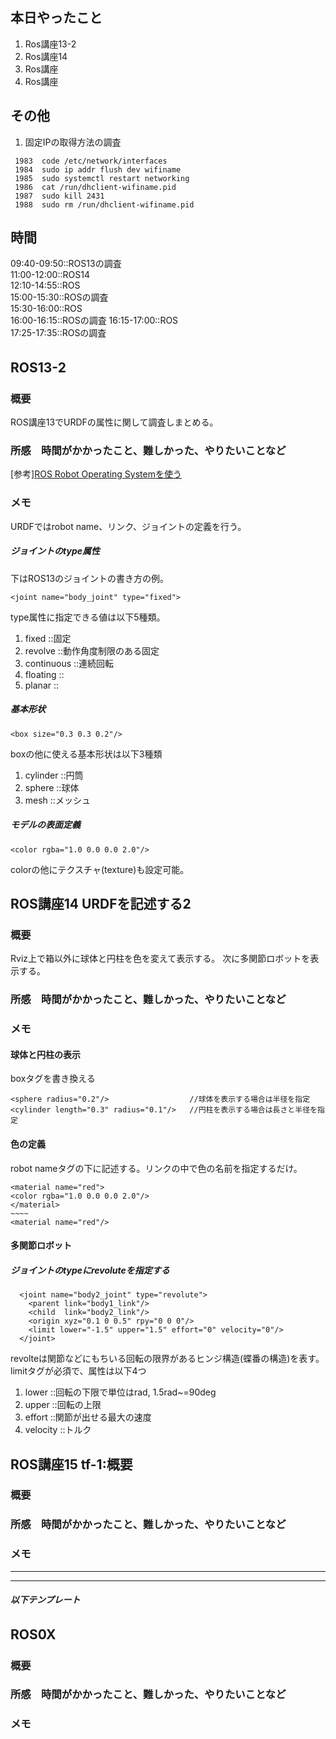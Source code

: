 ## 本日やったこと
1. Ros講座13-2
2. Ros講座14
3. Ros講座
4. Ros講座

## その他
1. 固定IPの取得方法の調査
```
 1983  code /etc/network/interfaces
 1984  sudo ip addr flush dev wifiname 
 1985  sudo systemctl restart networking
 1986  cat /run/dhclient-wifiname.pid 
 1987  sudo kill 2431
 1988  sudo rm /run/dhclient-wifiname.pid 
```

## 時間
09:40-09:50::ROS13の調査\
11:00-12:00::ROS14\
12:10-14:55::ROS\
15:00-15:30::ROSの調査\
15:30-16:00::ROS\
16:00-16:15::ROSの調査
16:15-17:00::ROS\
17:25-17:35::ROSの調査

## ROS13-2　
### 概要
ROS講座13でURDFの属性に関して調査しまとめる。
<!-- 何をするもの、方法と結果を３行程度 -->

### 所感　時間がかかったこと、難しかった、やりたいことなど
<!-- 
[解決/未解決/所感/疑問/参考など]
[参考][記事名](URL)
 -->
[参考][ROS Robot Operating Systemを使う](http://forestofazumino.web.fc2.com/ros/ros_urdf_xacro.html)

### メモ
URDFではrobot name、リンク、ジョイントの定義を行う。
##### ジョイントのtype属性
下はROS13のジョイントの書き方の例。
```
<joint name="body_joint" type="fixed">
```
type属性に指定できる値は以下5種類。
1. fixed        ::固定
2. revolve      ::動作角度制限のある固定
3. continuous   ::連続回転
4. floating     ::
5. planar       ::

##### 基本形状
```
<box size="0.3 0.3 0.2"/>
```
boxの他に使える基本形状は以下3種類
1. cylinder     ::円筒
2. sphere       ::球体
3. mesh         ::メッシュ

##### モデルの表面定義
```
<color rgba="1.0 0.0 0.0 2.0"/>
```
colorの他にテクスチャ(texture)も設定可能。



## ROS講座14 URDFを記述する2
### 概要
<!-- 何をするもの、方法と結果を３行程度 -->
Rviz上で箱以外に球体と円柱を色を変えて表示する。
次に多関節ロボットを表示する。

### 所感　時間がかかったこと、難しかった、やりたいことなど
<!-- 
[解決/未解決/所感/疑問/参考など]
[参考][記事名](URL)
 -->
### メモ
#### 球体と円柱の表示
boxタグを書き換える
```
<sphere radius="0.2"/>                  //球体を表示する場合は半径を指定
<cylinder length="0.3" radius="0.1"/>   //円柱を表示する場合は長さと半径を指定
```
#### 色の定義
robot nameタグの下に記述する。リンクの中で色の名前を指定するだけ。
```
<material name="red">
<color rgba="1.0 0.0 0.0 2.0"/>
</material>
~~~~
<material name="red"/>
```
#### 多関節ロボット
##### ジョイントのtypeにrevoluteを指定する
```
  <joint name="body2_joint" type="revolute">
    <parent link="body1_link"/>
    <child  link="body2_link"/>
    <origin xyz="0.1 0 0.5" rpy="0 0 0"/>
    <limit lower="-1.5" upper="1.5" effort="0" velocity="0"/>
  </joint>
```
revolteは関節などにもちいる回転の限界があるヒンジ構造(蝶番の構造)を表す。
limitタグが必須で、属性は以下4つ
1. lower    ::回転の下限で単位はrad, 1.5rad~=90deg
2. upper    ::回転の上限
3. effort   ::関節が出せる最大の速度
4. velocity ::トルク


## ROS講座15 tf-1:概要
### 概要
<!-- 何をするもの、方法と結果を３行程度 -->

### 所感　時間がかかったこと、難しかった、やりたいことなど
<!-- 
[解決/未解決/所感/疑問/参考など]
[参考][記事名](URL)
 -->
### メモ
<!--
```
プログラムを書く
```
-->




---
---
##### 以下テンプレート
## ROS0X　
### 概要
<!-- 何をするもの、方法と結果を３行程度 -->

### 所感　時間がかかったこと、難しかった、やりたいことなど
<!-- 
[解決/未解決/所感/疑問/参考など]
[参考][記事名](URL)
 -->
### メモ
<!--
```
プログラムを書く
```
-->